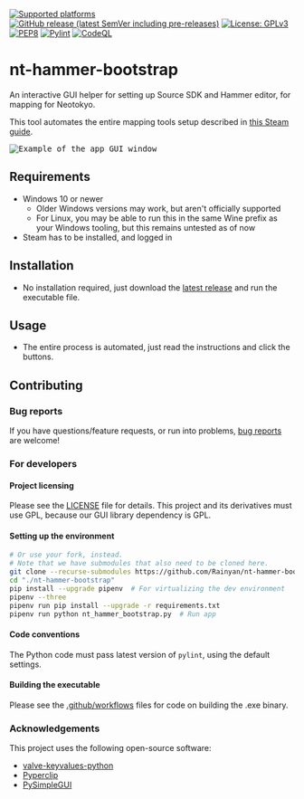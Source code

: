[![Supported platforms](https://img.shields.io/badge/platform-Windows-lightgrey)](https://github.com/Rainyan/nt-hammer-bootstrap)
[![GitHub release (latest SemVer including pre-releases)](https://img.shields.io/github/v/release/Rainyan/nt-hammer-bootstrap?include_prereleases)](https://github.com/Rainyan/nt-hammer-bootstrap/releases/latest)
[![License: GPLv3](https://img.shields.io/github/license/Rainyan/nt-hammer-bootstrap)](LICENSE)
[![PEP8](https://img.shields.io/badge/code%20style-pep8-orange.svg)](https://www.python.org/dev/peps/pep-0008/)
[![Pylint](https://github.com/Rainyan/nt-hammer-bootstrap/actions/workflows/pylint.yml/badge.svg)](https://github.com/Rainyan/nt-hammer-bootstrap/actions/workflows/pylint.yml)
[![CodeQL](https://github.com/Rainyan/nt-hammer-bootstrap/actions/workflows/codeql.yml/badge.svg)](https://github.com/Rainyan/nt-hammer-bootstrap/actions/workflows/codeql.yml)

# nt-hammer-bootstrap

An interactive GUI helper for setting up Source SDK and Hammer editor, for mapping for Neotokyo.

This tool automates the entire mapping tools setup described in [this Steam guide](https://steamcommunity.com/sharedfiles/filedetails/?id=282059949).

<kbd><!-- This tag adds a border, so that the bright example image renders nicely for not-darkmode users. -->
  <img alt="Example of the app GUI window" src="https://user-images.githubusercontent.com/6595066/203887912-53c742fa-2fa0-4e78-b34c-e035bb8d95dd.png" />
</kbd>

## Requirements

* Windows 10 or newer
  * Older Windows versions may work, but aren't officially supported
  * For Linux, you may be able to run this in the same Wine prefix as your Windows tooling, but this remains untested as of now
* Steam has to be installed, and logged in

## Installation

* No installation required, just download the [latest release](https://github.com/Rainyan/nt-hammer-bootstrap/releases/latest) and run the executable file.

## Usage

* The entire process is automated, just read the instructions and click the buttons.

## Contributing

### Bug reports
If you have questions/feature requests, or run into problems, [bug reports](https://github.com/Rainyan/nt-hammer-bootstrap/issues) are welcome!

### For developers

#### Project licensing

Please see the [LICENSE](LICENSE) file for details. This project and its derivatives must use GPL, because our GUI library dependency is GPL.

#### Setting up the environment

```bash
# Or use your fork, instead.
# Note that we have submodules that also need to be cloned here.
git clone --recurse-submodules https://github.com/Rainyan/nt-hammer-bootstrap
cd "./nt-hammer-bootstrap"
pip install --upgrade pipenv  # For virtualizing the dev environment
pipenv --three
pipenv run pip install --upgrade -r requirements.txt
pipenv run python nt_hammer_bootstrap.py  # Run app
```

#### Code conventions

The Python code must pass latest version of `pylint`, using the default settings.

#### Building the executable

Please see the [.github/workflows](.github/workflows) files for code on building the .exe binary.

### Acknowledgements

This project uses the following open-source software:
* [valve-keyvalues-python](https://github.com/gorgitko/valve-keyvalues-python)
* [Pyperclip](https://github.com/asweigart/pyperclip)
* [PySimpleGUI](https://github.com/PySimpleGUI/PySimpleGUI)
